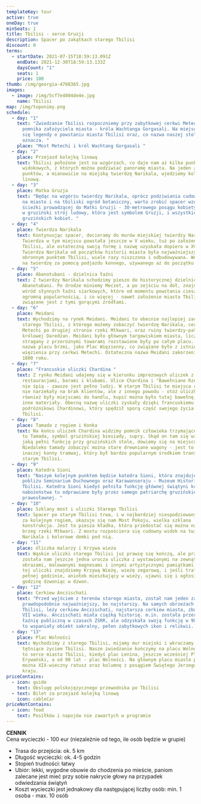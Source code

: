 ```yaml
---
templateKey: tour
active: true
oneDay: true
minSeats: 1
title: Tbilisi - serce Gruzji
description: Spacer po zakątkach starego Tbilisi
discount: 0
terms:
  - startDate: 2021-07-15T18:59:13.091Z
    endDate: 2021-12-30T18:59:13.133Z
    daysCount: "1"
    seats: 1
    price: 100
thumb: /img/georgia-4708365.jpg
images:
  - image: /img/5cf7e4804de4e.jpg
    name: Tbilisi
map: /img/toponimy.png
schedule:
  - day: "1"
    text: "Zwiedzanie Tbilisi rozpoczniemy przy zabytkowej cerkwi Metechi, tuż obok
      pomnika założyciela miasta - króla Wachtanga Gorgasali. Na miejscu dowiemy
      się legendy o powstaniu miasta Tbilisi oraz, co nazwa naszej stolicy
      oznacza. "
    place: "Most Metechi i król Wachtang Gorgasali "
  - day: "2"
    place: Przejazd kolejką linową
    text: Tbilisi położone jest na wzgórzach, co daje nam aż kilka punktów
      widokowych, z których można podziwiać panoramę miasta. Na jeden z takich
      punktów, a mianowicie na miejską twierdzę Narikala, wjedziemy kolejką
      linową.
  - day: "3"
    place: Matka Gruzja
    text: "Będąc na wzgórzu twierdzy Narikala, oprócz podziwiania cudownych widoków
      na miasto i na tbiliski ogród botaniczny, warto zrobić spacer wzdłuż
      ścieżki prowadzącej do Matki Gruzji - 30-metrowego posągu kobiety ubranej
      w gruziński strój ludowy, która jest symbolem Gruzji, i wszystkich
      gruzińskich kobiet. "
  - day: "4"
    place: Twierdza Narikala
    text: Kontynuując spacer, docieramy do murów miejskiej twierdzy Narikala.
      Twierdza w tym miejscu powstała jeszcze w V wieku, tuż po założeniu miasta
      Tbilisi, ale ostateczną swoją formę i nazwę uzyskała dopiero w XVI-XVII.
      Twierdza Narikala od początków historii miasta była najważniejszym
      obronnym punktem Tbilisi, wiele razy niszczona i odbudowywana. Wejdziemy
      na twierdzę za pomocą podjazdu konnego, używanego aż do początku XX wieku.
  - day: "5"
    place: Abanotubani - dzielnica łaźni
    text: Z twierdzy Narikala schodzimy pieszo do historycznej dzielnicy łaźni
      Abanotubani. Po drodze miniemy Meczet, a po zejściu na dół, znajdziemy się
      wśród słynnych łaźni siarkowych, które od momentu powstania cieszą się
      ogromną popularnością, i co więcej - nawet założenie miasta Tbilisi
      związane jest z tymi gorącymi źródłami.
  - day: "6"
    place: Meidani
    text: Wychodzimy na rynek Meidani. Meidani to obecnie najlepiej zachowany plac
      starego Tbilisi, z którego możemy zobaczyć twierdzę Narikala, cerkiew
      Metechi po drugiej stronie rzeki Mtkwari, oraz ruiny twierdzy-pałacu
      królowej Daredżan. Meidani było głównym targowiskiem miasta, liczne
      stragany z przeróżnymi towarami rozstawione były po całym placu. Stara
      nazwa placu brzmi, jako Plac Więzienny, co związane było z istnieniem
      więzienia przy cerkwi Metechi. Ostateczna nazwa Meidani zakorzeniła się w
      1800 roku.
  - day: "7"
    place: "Francuskie uliczki Chardina "
    text: Z rynku Meidani udajemy się w kierunku imprezowych uliczek z wieloma
      restauracjami, barami i klubami. Ulice Chardina i "Bawełniane Rzędy" nigdy
      nie śpią - zawsze jest pełno ludzi. W starym Tbilisi te miejsca również
      nie narzekały na brak klientów, ale z innego powodu - otóż uliczki te
      również były miejscami do handlu, kupić można było tutaj bawełnę, wełnę i
      inne materiały. Obecną nazwę uliczki zyskały dzięki francuskiemu
      podróżnikowi Chardinowi, który spędził sporą część swojego życia właśnie w
      Tbilisi.
  - day: "8"
    place: Tamada z rogiem i Konka
    text: Na końcu uliczek Chardina widzimy pomnik człowieka trzymającego róg. Jest
      to Tamada, symbol gruzińskiej biesiady, supry. Skąd on tam się wziął i
      jaką pełni funkcję przy gruzińskich stole, dowiemy się na miejscu.
      Niedaleko tamady zobaczyć można stare drewniane wagony - jest to "konka",
      inaczej konny tramwaj, który był bardzo popularnym środkiem transportu w
      starym Tbilisi.
  - day: "9"
    place: Katedra Sioni
    text: "Naszym kolejnym punktem będzie katedra Sioni, która znajduje się w
      pobliżu Seminarium Duchownego oraz Karawanseraju - Muzeum Historii Miasta
      Tbilisi. Katedra Sioni kiedyś pełniła funkcję głównej świątyni kraju i
      nabożeństwa tu odprawiane były przez samego patriarchę gruzińskiej cerkwi
      prawosławnej. "
  - day: "10"
    place: Szklany most i uliczki Starego Tbilisi
    text: Spacer po starym Tbilisi trwa, i w najbardziej niespodziewanym momencie,
      za kolejnym rogiem, ukazuje się nam Most Pokoju, wielka szklana
      konstrukcja. Jest to piesza kładka, która przedostać się można na drugi
      brzeg rzeki Mtkwari. Z mostu rozpościera się cudowny widok na twierdzę
      Narikala i kolorowe domki pod nią.
  - day: "11"
    place: Uliczka malarzy i Krzywa wieża
    text: Wąskie uliczki starego Tbilisi już prawię się kończą, ale przed końcem,
      została nam jeszcze jedna urocza uliczka z wystawionymi na zewnątrz
      obrazami, malowanymi magnesami i innymi artystycznymi pamiątkami. Na końcu
      tej uliczki znajdziemy Krzywą Wieżę, wieżę zegarową, i jeśli trafimy tam o
      pełnej godzinie, aniołek mieszkający w wieży, ujawni się i ogłosi nam
      godzinę dzwoniąc w dzwon.
  - day: "12"
    place: Cerkiew Anczischati
    text: "Przed wyjściem z terenów starego miasta, został nam jeden zabytek,
      prawdopodobnie najważniejszy, bo najstarszy. Na samych obrzeżach starego
      Tbilisi, leży cerkiew Anczischati, najstarsza cerkiew miasta, zbudowana w
      VII wieku. Anczischati miała ciężką historię. m.in. została przerobiona na
      łaźnię publiczną w czasach ZSRR, ale odzyskała swoją funkcję w 90'. Jest
      to wspaniały obiekt sakralny, pełen zabytkowych ikon i relikwii. "
  - day: "13"
    place: Plac Wolności
    text: Wychodzimy z starego Tbilisi, mijamy mur miejski i wkraczamy w nowoczesne,
      tętniące życiem Tbilisi. Nasze zwiedzanie kończymy na placu Wolności. Jest
      to serce miasta Tbilisi, kiedyś plac Lenina, jeszcze wcześniej Plac
      Erywański, a od 90 lat - plac Wolności. Na głównym placu miasta podziwiać
      można XIX-wieczny ratusz oraz kolumnę z posągiem Świętego Jerzego, patrona
      kraju.
priceContains:
  - icon: guide
    text: Obslugę polskojęzycznego przewodnika po Tbilisi
  - text: Bilet za przejazd kolejką linową
    icon: cableCar
priceNotContains:
  - icon: food
    text: Posiłków i napojów nie zawartych w programie
---
```

**CENNIK**\
Cena wycieczki - 100 eur (niezależnie od tego, ile osób będzie w grupie)

* Trasa do przejścia: ok. 5 km 
* Długość wycieczki: ok. 4-5 godzin 
* Stopień trudności: łatwy 
* Ubiór: lekki, wygodne obuwie do chodzenia po mieście, paniom zalecane jest mieć przy sobie nakrycie głowy na przypadek odwiedzania świątyń 
* Koszt wycieczki jest jednakowy dla następującej liczby osób: min. 1 osoba - max. 10 osób